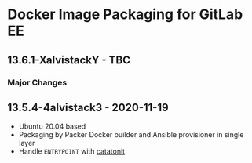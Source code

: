 # Docker Image Packaging for GitLab EE

## 13.6.1-XalvistackY - TBC

### Major Changes

## 13.5.4-4alvistack3 - 2020-11-19

  - Ubuntu 20.04 based
  - Packaging by Packer Docker builder and Ansible provisioner in single layer
  - Handle `ENTRYPOINT` with [catatonit](https://github.com/openSUSE/catatonit)

